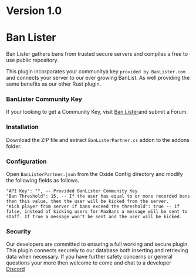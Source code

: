 # Version 1.0

# Ban Lister

Ban Lister gathers bans from trusted secure servers and compiles a free to use public repository.

This plugin incorporates your communitya key ```provided by BanLister.com``` and connects your server to our ever growing BanList. As well providing the same benefits as our other Rust plugin.

### BanLister Community Key

If your looking to get a Community Key, visit [Ban Lister](https://BanLister.com/rip)and submit a Forum.

### Installation

Download the ZIP file and extract ```BanListerPartner.cs``` addon to the addons folder.

### Configuration

Open ```BanListerPartner.json``` from the Oxide Config directory and modify the following fields as follows.
```
"API Key": "", -- Provided BanLister Community Key
"Ban Threshold": 15, -- If the user has equal to or more recorded bans then this value, then the user will be kicked from the server.
"Kick player from server if bans exceed the threshold": true -- if false, instead of kicking users for MaxBans a message will be sent to staff. If true a message won't be sent and the user will be kicked.
```

### Security

Our developers are committed to ensuring a full working and secure plugin. This plugin connects securely to our database both inserting and retrieving data when necessary. If you have further safety concerns or general questions your more then welcome to come and chat to a developer [Discord](https://BanLister.com/Discord)
